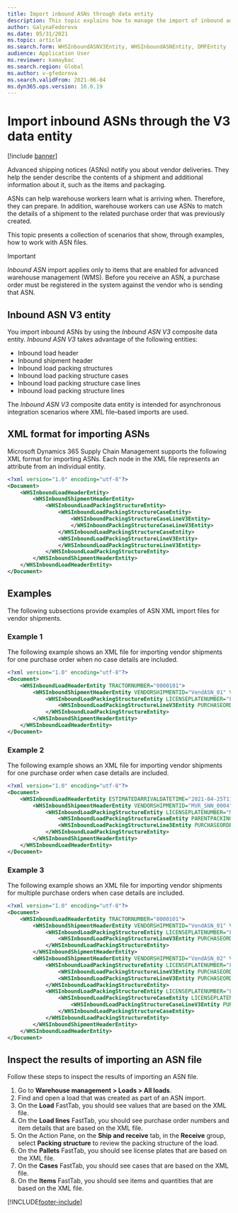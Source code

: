 ```yaml
---
title: Import inbound ASNs through data entity
description: This topic explains how to manage the import of inbound advanced shipping notices (ASNs) through the Inbound ASN data entity.
author: GalynaFedorova
ms.date: 05/31/2021
ms.topic: article
ms.search.form: WHSInboundASNV3Entity, WHSInboundASNEntity, DMFEntity
audience: Application User
ms.reviewer: kamaybac
ms.search.region: Global
ms.author: v-gfedorova
ms.search.validFrom: 2021-06-04
ms.dyn365.ops.version: 10.0.19
---
```


# Import inbound ASNs through the V3 data entity

[!include [banner](../../includes/banner.md)]

Advanced shipping notices (ASNs) notify you about vendor deliveries. They help the sender describe the contents of a shipment and additional information about it, such as the items and packaging.

ASNs can help warehouse workers learn what is arriving when. Therefore, they can prepare. In addition, warehouse workers can use ASNs to match the details of a shipment to the related purchase order that was previously created.

This topic presents a collection of scenarios that show, through examples, how to work with ASN files.

> [!IMPORTANT]
> *Inbound ASN* import applies only to items that are enabled for advanced warehouse management (WMS). Before you receive an ASN, a purchase order must be registered in the system against the vendor who is sending that ASN.

## Inbound ASN V3 entity

You import inbound ASNs by using the *Inbound ASN V3* composite data entity. *Inbound ASN V3* takes advantage of the following entities:

- Inbound load header
- Inbound shipment header
- Inbound load packing structures
- Inbound load packing structure cases
- Inbound load packing structure case lines
- Inbound load packing structure lines

The *Inbound ASN V3* composite data entity is intended for asynchronous integration scenarios where XML file–based imports are used.

## XML format for importing ASNs

Microsoft Dynamics 365 Supply Chain Management supports the following XML format for importing ASNs. Each node in the XML file represents an attribute from an individual entity.

```xml
<?xml version="1.0" encoding="utf-8"?>
<Document>
    <WHSInboundLoadHeaderEntity>
        <WHSInboundShipmentHeaderEntity>
            <WHSInboundLoadPackingStructureEntity>
                <WHSInboundLoadPackingStructureCaseEntity>
                    <WHSInboundPackingStructureCaseLineV3Entity>
                    </WHSInboundPackingStructureCaseLineV3Entity>
                </WHSInboundLoadPackingStructureCaseEntity>
                <WHSInboundLoadPackingStructureLineV3Entity>
                </WHSInboundLoadPackingStructureLineV3Entity>
            </WHSInboundLoadPackingStructureEntity>
        </WHSInboundShipmentHeaderEntity>
    </WHSInboundLoadHeaderEntity>
</Document>
```

## Examples

The following subsections provide examples of ASN XML import files for vendor shipments.

### Example 1

The following example shows an XML file for importing vendor shipments for one purchase order when no case details are included.

```xml
<?xml version="1.0" encoding="utf-8"?>
<Document>
    <WHSInboundLoadHeaderEntity TRACTORNUMBER="0000101">
        <WHSInboundShipmentHeaderEntity VENDORSHIPMENTID="VendASN_01" VENDORADDRESSCOUNTRYREGIONID = "USA" VENDORADDRESSSTREET = "123 Coffee Street" VENDORADDRESSSTATEID = "WA" VENDORADDRESSCITY = "Redmond" VENDORADDRESSZIPCODE = "98052">
            <WHSInboundLoadPackingStructureEntity LICENSEPLATENUMBER="LP_ASN_001">
                <WHSInboundLoadPackingStructureLineV3Entity PURCHASEORDERNUMBER="00000176" ITEMNUMBER="A0001" QUANTITY="1" UNITSYMBOL="ea" />
            </WHSInboundLoadPackingStructureEntity>
        </WHSInboundShipmentHeaderEntity>
    </WHSInboundLoadHeaderEntity>
</Document>
```

### Example 2

The following example shows an XML file for importing vendor shipments for one purchase order when case details are included.

```xml
<?xml version="1.0" encoding="utf-8"?>
<Document>
    <WHSInboundLoadHeaderEntity ESTIMATEDARRIVALDATETIME="2021-04-25T11:00:00+00:00">
        <WHSInboundShipmentHeaderEntity VENDORSHIPMENTID="MVR_SNN_0004">
            <WHSInboundLoadPackingStructureEntity LICENSEPLATENUMBER="MVR_SNN_0004" PACKEDTOTALQUANTITY="2.00">
                <WHSInboundLoadPackingStructureCaseEntity PARENTPACKINGSTRUCTURELICENSEPLATENUMBER="MVR_SNN_0004" LICENSEPLATENUMBER="MVR_SNN_0004A" PACKEDTOTALQUANTITY="2.00" />
                <WHSInboundLoadPackingStructureLine3Entity PURCHASEORDERNUMBER="00000175" ITEMNUMBER="A0001" PURCHASEORDERLINENUMBER="1" QUANTITY="2.00" UNITSYMBOL="ea" />
            </WHSInboundLoadPackingStructureEntity>
        </WHSInboundShipmentHeaderEntity>
    </WHSInboundLoadHeaderEntity>
</Document>
```

### Example 3

The following example shows an XML file for importing vendor shipments for multiple purchase orders when case details are included.

```xml
<?xml version="1.0" encoding="utf-8"?>
<Document>
    <WHSInboundLoadHeaderEntity TRACTORNUMBER="0000101">
        <WHSInboundShipmentHeaderEntity VENDORSHIPMENTID="VendASN_01" VENDORADDRESSCOUNTRYREGIONID = "USA" VendorAddressStreet = "123 Coffee Street" VENDORADDRESSSTATEID = "WA" VENDORADDRESSCITY = "Redmond" VENDORADDRESSZIPCODE = "98052">
            <WHSInboundLoadPackingStructureEntity LICENSEPLATENUMBER="LP_ASN_001">
                <WHSInboundLoadPackingStructureLineV3Entity PURCHASEORDERNUMBER="00000176" ITEMNUMBER="A0001" QUANTITY="100" UNITSYMBOL="ea" />
            </WHSInboundLoadPackingStructureEntity>
        </WHSInboundShipmentHeaderEntity>
        <WHSInboundShipmentHeaderEntity VENDORSHIPMENTID="VendASN_02" VENDORADDRESSCOUNTRYREGIONID = "USA" VendorAddressStreet = "123 Coffee Street" VENDORADDRESSSTATEID = "WA" VENDORADDRESSCITY = "Redmond" VENDORADDRESSZIPCODE = "98052">
            <WHSInboundLoadPackingStructureEntity LICENSEPLATENUMBER="LP_ASN_001">
                <WHSInboundLoadPackingStructureLineV3Entity PURCHASEORDERNUMBER="00000177" ITEMNUMBER="A0001" QUANTITY="200" UNITSYMBOL="ea" />
                <WHSInboundLoadPackingStructureLineV3Entity PURCHASEORDERNUMBER="00000177" ITEMNUMBER="P0004" QUANTITY="300" UNITSYMBOL="ea" ITEMBATCHNUMBER="BN0001" />
            </WHSInboundLoadPackingStructureEntity>
            <WHSInboundLoadPackingStructureEntity LICENSEPLATENUMBER="LP_ASN_002">
                <WHSInboundLoadPackingStructureCaseEntity LICENSEPLATENUMBER="LP_ASN_002_C01">
                    <WHSInboundLoadPackingStructureCaseLineV3Entity PURCHASEORDERNUMBER="00000177" ITEMNUMBER="A0001" QUANTITY="400" UNITSYMBOL="ea" />
                </WHSInboundLoadPackingStructureCaseEntity>
            </WHSInboundLoadPackingStructureEntity>
        </WHSInboundShipmentHeaderEntity>
    </WHSInboundLoadHeaderEntity>
</Document>
```

## Inspect the results of importing an ASN file

Follow these steps to inspect the results of importing an ASN file.

1. Go to **Warehouse management \> Loads \> All loads**.
1. Find and open a load that was created as part of an ASN import.
1. On the **Load** FastTab, you should see values that are based on the XML file.
1. On the **Load lines** FastTab, you should see purchase order numbers and item details that are based on the XML file.
1. On the Action Pane, on the **Ship and receive** tab, in the **Receive** group, select **Packing structure** to review the packing structure of the load.
1. On the **Pallets** FastTab, you should see license plates that are based on the XML file.
1. On the **Cases** FastTab, you should see cases that are based on the XML file.
1. On the **Items** FastTab, you should see items and quantities that are based on the XML file.

[!INCLUDE[footer-include](../../includes/footer-banner.md)]
